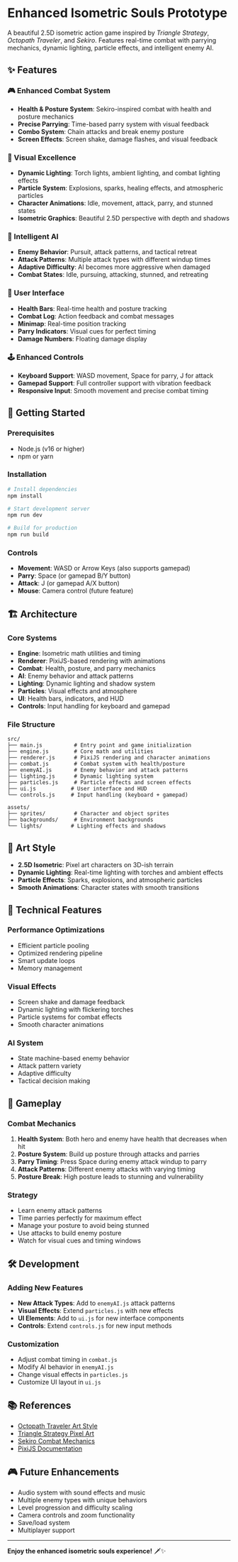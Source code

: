 # Enhanced Isometric Souls Prototype

A beautiful 2.5D isometric action game inspired by _Triangle Strategy_, _Octopath Traveler_, and _Sekiro_. Features real-time combat with parrying mechanics, dynamic lighting, particle effects, and intelligent enemy AI.

## ✨ Features

### 🎮 Enhanced Combat System
- **Health & Posture System**: Sekiro-inspired combat with health and posture mechanics
- **Precise Parrying**: Time-based parry system with visual feedback
- **Combo System**: Chain attacks and break enemy posture
- **Screen Effects**: Screen shake, damage flashes, and visual feedback

### 🎨 Visual Excellence
- **Dynamic Lighting**: Torch lights, ambient lighting, and combat lighting effects
- **Particle System**: Explosions, sparks, healing effects, and atmospheric particles
- **Character Animations**: Idle, movement, attack, parry, and stunned states
- **Isometric Graphics**: Beautiful 2.5D perspective with depth and shadows

### 🤖 Intelligent AI
- **Enemy Behavior**: Pursuit, attack patterns, and tactical retreat
- **Attack Patterns**: Multiple attack types with different windup times
- **Adaptive Difficulty**: AI becomes more aggressive when damaged
- **Combat States**: Idle, pursuing, attacking, stunned, and retreating

### 🎯 User Interface
- **Health Bars**: Real-time health and posture tracking
- **Combat Log**: Action feedback and combat messages
- **Minimap**: Real-time position tracking
- **Parry Indicators**: Visual cues for perfect timing
- **Damage Numbers**: Floating damage display

### 🕹️ Enhanced Controls
- **Keyboard Support**: WASD movement, Space for parry, J for attack
- **Gamepad Support**: Full controller support with vibration feedback
- **Responsive Input**: Smooth movement and precise combat timing

## 🚀 Getting Started

### Prerequisites
- Node.js (v16 or higher)
- npm or yarn

### Installation
```bash
# Install dependencies
npm install

# Start development server
npm run dev

# Build for production
npm run build
```

### Controls
- **Movement**: WASD or Arrow Keys (also supports gamepad)
- **Parry**: Space (or gamepad B/Y button)
- **Attack**: J (or gamepad A/X button)
- **Mouse**: Camera control (future feature)

## 🏗️ Architecture

### Core Systems
- **Engine**: Isometric math utilities and timing
- **Renderer**: PixiJS-based rendering with animations
- **Combat**: Health, posture, and parry mechanics
- **AI**: Enemy behavior and attack patterns
- **Lighting**: Dynamic lighting and shadow system
- **Particles**: Visual effects and atmosphere
- **UI**: Health bars, indicators, and HUD
- **Controls**: Input handling for keyboard and gamepad

### File Structure
```
src/
├── main.js          # Entry point and game initialization
├── engine.js        # Core math and utilities
├── renderer.js      # PixiJS rendering and character animations
├── combat.js        # Combat system with health/posture
├── enemyAI.js       # Enemy behavior and attack patterns
├── lighting.js      # Dynamic lighting system
├── particles.js     # Particle effects and screen effects
├── ui.js           # User interface and HUD
└── controls.js     # Input handling (keyboard + gamepad)

assets/
├── sprites/         # Character and object sprites
├── backgrounds/     # Environment backgrounds
└── lights/         # Lighting effects and shadows
```

## 🎨 Art Style

- **2.5D Isometric**: Pixel art characters on 3D-ish terrain
- **Dynamic Lighting**: Real-time lighting with torches and ambient effects
- **Particle Effects**: Sparks, explosions, and atmospheric particles
- **Smooth Animations**: Character states with smooth transitions

## 🔧 Technical Features

### Performance Optimizations
- Efficient particle pooling
- Optimized rendering pipeline
- Smart update loops
- Memory management

### Visual Effects
- Screen shake and damage feedback
- Dynamic lighting with flickering torches
- Particle systems for combat effects
- Smooth character animations

### AI System
- State machine-based enemy behavior
- Attack pattern variety
- Adaptive difficulty
- Tactical decision making

## 🎯 Gameplay

### Combat Mechanics
1. **Health System**: Both hero and enemy have health that decreases when hit
2. **Posture System**: Build up posture through attacks and parries
3. **Parry Timing**: Press Space during enemy attack windup to parry
4. **Attack Patterns**: Different enemy attacks with varying timing
5. **Posture Break**: High posture leads to stunning and vulnerability

### Strategy
- Learn enemy attack patterns
- Time parries perfectly for maximum effect
- Manage your posture to avoid being stunned
- Use attacks to build enemy posture
- Watch for visual cues and timing windows

## 🛠️ Development

### Adding New Features
- **New Attack Types**: Add to `enemyAI.js` attack patterns
- **Visual Effects**: Extend `particles.js` with new effects
- **UI Elements**: Add to `ui.js` for new interface components
- **Controls**: Extend `controls.js` for new input methods

### Customization
- Adjust combat timing in `combat.js`
- Modify AI behavior in `enemyAI.js`
- Change visual effects in `particles.js`
- Customize UI layout in `ui.js`

## 📚 References

- [Octopath Traveler Art Style](https://www.youtube.com/watch?v=9wZ9rV1dXDc)
- [Triangle Strategy Pixel Art](https://www.spriters-resource.com/pc_computer/trianglestrategy/)
- [Sekiro Combat Mechanics](https://www.youtube.com/watch?v=K3I7lQ7rj8o)
- [PixiJS Documentation](https://pixijs.com/)

## 🎮 Future Enhancements

- Audio system with sound effects and music
- Multiple enemy types with unique behaviors
- Level progression and difficulty scaling
- Camera controls and zoom functionality
- Save/load system
- Multiplayer support

---

**Enjoy the enhanced isometric souls experience!** 🗡️✨